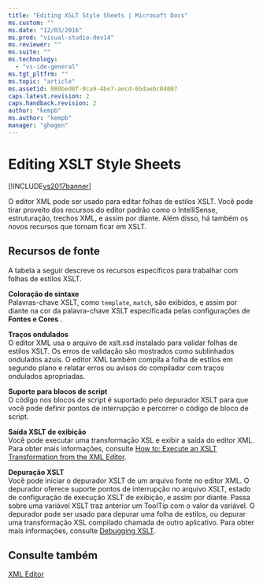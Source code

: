 ```yaml
---
title: "Editing XSLT Style Sheets | Microsoft Docs"
ms.custom: ""
ms.date: "12/03/2016"
ms.prod: "visual-studio-dev14"
ms.reviewer: ""
ms.suite: ""
ms.technology: 
  - "vs-ide-general"
ms.tgt_pltfrm: ""
ms.topic: "article"
ms.assetid: 080bed0f-0ca9-4be7-aecd-6bdaebc04007
caps.latest.revision: 2
caps.handback.revision: 2
author: "kempb"
ms.author: "kempb"
manager: "ghogen"
---
```

# Editing XSLT Style Sheets
[!INCLUDE[vs2017banner](../code-quality/includes/vs2017banner.md)]

O editor XML pode ser usado para editar folhas de estilos XSLT.  Você pode tirar proveito dos recursos do editor padrão como o IntelliSense, estruturação, trechos XML, e assim por diante.  Além disso, há também os novos recursos que tornam ficar em XSLT.  
  
## Recursos de fonte  
 A tabela a seguir descreve os recursos específicos para trabalhar com folhas de estilos XSLT.  
  
 **Coloração de sintaxe**  
 Palavras\-chave XSLT, como `template`, `match`, são exibidos, e assim por diante na cor da palavra\-chave XSLT especificada pelas configurações de **Fontes e Cores** .  
  
 **Traços ondulados**  
 O editor XML usa o arquivo de xslt.xsd instalado para validar folhas de estilos XSLT.  Os erros de validação são mostrados como sublinhados ondulados azuis.  O editor XML também compila a folha de estilos em segundo plano e relatar erros ou avisos do compilador com traços ondulados apropriadas.  
  
 **Suporte para blocos de script**  
 O código nos blocos de script é suportado pelo depurador XSLT para que você pode definir pontos de interrupção e percorrer o código de bloco de script.  
  
 **Saída XSLT de exibição**  
 Você pode executar uma transformação XSL e exibir a saída do editor XML.  Para obter mais informações, consulte [How to: Execute an XSLT Transformation from the XML Editor](../xml-tools/how-to-execute-an-xslt-transformation-from-the-xml-editor.md).  
  
 **Depuração XSLT**  
 Você pode iniciar o depurador XSLT de um arquivo fonte no editor XML.  O depurador oferece suporte pontos de interrupção no arquivo XSLT, estado de configuração de execução XSLT de exibição, e assim por diante.  Passa sobre uma variável XSLT traz anterior um ToolTip com o valor da variável.  O depurador pode ser usado para depurar uma folha de estilos, ou depurar uma transformação XSL compilado chamada de outro aplicativo.  Para obter mais informações, consulte [Debugging XSLT](../xml-tools/debugging-xslt.md).  
  
## Consulte também  
 [XML Editor](../xml-tools/xml-editor.md)